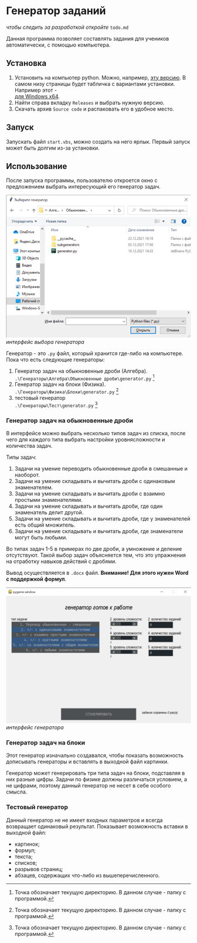 # Генератор заданий
*чтобы следить за разработкой откройте* `todo.md`  

Данная программа позволяет составлять задания для учеников автоматически,
с помощью компьютера.
## Установка
1. Установить на компьютер python. Можно, например,
    [эту версию](https://www.python.org/downloads/release/python-399/).
    В самом низу страницы будет табличка с вариантами установки. Например этот -  
    [для Windows x64](https://www.python.org/ftp/python/3.9.9/python-3.9.9-amd64.exe).
2. Найти справа вкладку `Releases` и выбрать нужную версию.
3. Скачать архив `Source code` и распаковать его в удобное место.
## Запуск
Запускать  файл `start.vbs`, можно создать на него ярлык.
Первый запуск может быть долгим из-за установки.
## Использование
После запуска программы, пользователю откроется окно с предложением выбрать интересующий его
генератор задач.  

![alt text](screenshots/gen_choise.png "интерфейс выбора генератора")
*интерфейс выбора генератора*  

Генератор - это `.py` файл, который хранится где-либо на компьютере. Пока что
есть следующие генераторы:
1. Генератор задач на обыкновенные дроби \(Алгебра).  
`.\Генераторы\Алгебра\Обыкновенные дроби\generator.py` [^1]  
2. Генератор задач на блоки \(Физика).  
`.\Генераторы\Физика\Блоки\generator.py` [^1]  
3. тестовый генератор  
`.\Генераторы\Тест\generator.py` [^1]  
### Генератор задач на обыкновенные дроби
В интерфейсе можно выбрать несколько типов задач из списка, после чего для каждого типа
выбрать настройки уровнясложности и количества задач.  

Типы задач:  
1. Задачи на умение переводить обыкновенные дроби в смешанные и наоборот.
2. Задачи на умение складывать и вычитать дроби с одинаковым знаменателем.
3. Задачи на умение складывать и вычитать дроби с взаимно простыми знаменателями.
4. Задачи на умение складывать и вычитать дроби, где один знаменатель делит другой.
5. Задачи на умение складывать и вычитать дроби, где у знаменателей есть общий множитель.
6. Задачи на умение складывать и вычитать дроби, где знаменатели могут быть любыми.  

Во типах задач 1-5 в примерах по две дроби, а умножение и деление отсутствуют.
Такой выбор задач объясняется тем, что это упражнения на отработку навыков действий с дробями.  

Вывод осуществляется в `.docx` файл. **Внимание! Для этого нужен Word с поддержкой формул**.

![alt text](screenshots/algebra_frac_interfaice.png "интерфейс генератора задач на дроби")  
*интерфейс генератора*  

### Генератор задач на блоки
Этот генератор изначально создавался, чтобы показать возможность дописывать генераторы и 
вставлять в выходной файл картинки.  

Генератор может генерировать три типа задач на блоки, подставляя в них разные цифры.
Задачи по физике должны различаться условием, а не цифрами,
поэтому данный генератор не несет в себе особого смысла.

### Тестовый генератор
Данный генератор не не имеет входных параметров и всегда возвращает одинаковый результат.
Показывает возможность вставки в выходной файл:
 - картинок;
 - формул;
 - текста;
 - списков;
 - разрывов страниц;
 - абзацев, содержащих что-либо из вышеперечисленного.
 
 [^1]: Точка обозначает текущую директорию. В данном случае - папку с программой.